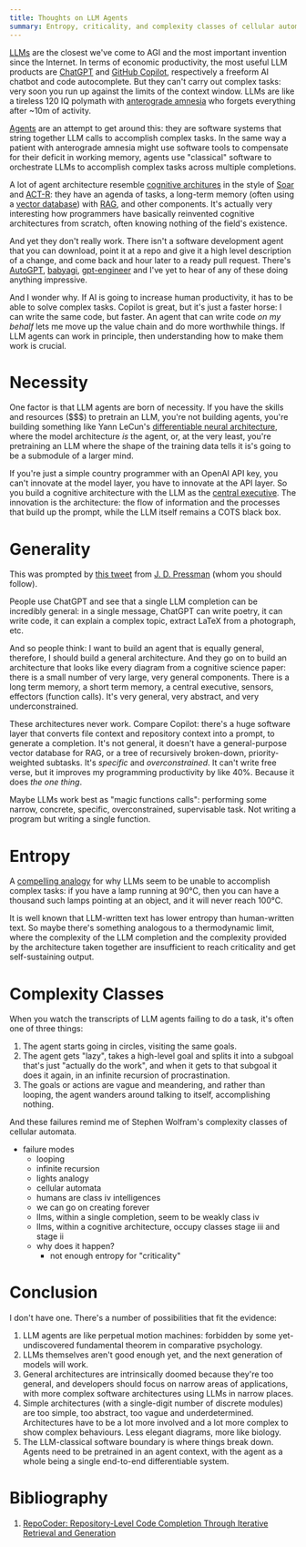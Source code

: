 ```yaml
---
title: Thoughts on LLM Agents
summary: Entropy, criticality, and complexity classes of cellular automata.
---
```


[LLMs][llm] are the closest we've come to AGI and the most important invention
since the Internet. In terms of economic productivity, the most useful LLM
products are [ChatGPT][cgpt] and [GitHub Copilot][copilot], respectively a
freeform AI chatbot and code autocomplete. But they can't carry out complex
tasks: very soon you run up against the limits of the context window. LLMs are
like a tireless 120 IQ polymath with [anterograde amnesia][hm] who forgets
everything after ~10m of activity.

[llm]: https://writings.stephenwolfram.com/2023/02/what-is-chatgpt-doing-and-why-does-it-work/
[cgpt]: https://openai.com/blog/chatgpt
[copilot]: https://github.com/features/copilot
[hm]: https://en.wikipedia.org/wiki/Henry_Molaison

[Agents][agent] are an attempt to get around this: they are software systems
that string together LLM calls to accomplish complex tasks. In the same way a
patient with anterograde amnesia might use software tools to compensate for
their deficit in working memory, agents use "classical" software to orchestrate
LLMs to accomplish complex tasks across multiple completions.

[agent]: https://lilianweng.github.io/posts/2023-06-23-agent/

A lot of agent architecture resemble [cognitive architures][cogarch] in the
style of [Soar][soar] and [ACT-R][actr]: they have an agenda of tasks, a
long-term memory (often using a [vector database][vdb]) with [RAG][rag], and
other components. It's actually very interesting how programmers have basically
reinvented cognitive architectures from scratch, often knowing nothing of the
field's existence.

[cogarch]: https://en.wikipedia.org/wiki/Cognitive_architecture
[soar]: https://en.wikipedia.org/wiki/Soar_(cognitive_architecture)
[actr]: http://act-r.psy.cmu.edu/
[vdb]: https://en.wikipedia.org/wiki/Vector_database
[rag]: https://www.pinecone.io/learn/retrieval-augmented-generation/

And yet they don't really work. There isn't a software development agent that
you can download, point it at a repo and give it a high level description of a
change, and come back and hour later to a ready pull request. There's
[AutoGPT][autogpt], [babyagi][babyagi], [gpt-engineer][gpt-engineer] and I've
yet to hear of any of these doing anything impressive.

[autogpt]: https://github.com/Significant-Gravitas/AutoGPT
[babyagi]: https://github.com/yoheinakajima/babyagi
[gpt-engineer]: https://github.com/gpt-engineer-org/gpt-engineer

And I wonder why. If AI is going to increase human productivity, it has to be
able to solve complex tasks. Copilot is great, but it's just a faster horse: I
can write the same code, but faster. An agent that can write code _on my behalf_
lets me move up the value chain and do more worthwhile things. If LLM agents can
work in principle, then understanding how to make them work is crucial.

# Necessity

One factor is that LLM agents are born of necessity. If you have the skills and
resources ($$$) to pretrain an LLM, you're not building agents, you're building
something like Yann LeCun's [differentiable neural architecture][lecun], where
the model architecture _is_ the agent, or, at the very least, you're pretraining
an LLM where the shape of the training data tells it is's going to be a
submodule of a larger mind.

[lecun]: https://openreview.net/pdf?id=BZ5a1r-kVsf

If you're just a simple country programmer with an OpenAI API key, you can't
innovate at the model layer, you have to innovate at the API layer. So you build
a cognitive architecture with the LLM as the [central executive][exec]. The
innovation is the architecture: the flow of information and the processes that
build up the prompt, while the LLM itself remains a COTS black box.

[exec]: https://en.wikipedia.org/wiki/Baddeley%27s_model_of_working_memory

# Generality

This was prompted by [this tweet][jdptw] from [J. D. Pressman][jdp] (whom you should
follow).

[jdptw]: https://twitter.com/jd_pressman/status/1732959020800221691
[jdp]: https://twitter.com/jd_pressman

People use ChatGPT and see that a single LLM completion can be incredibly
general: in a single message, ChatGPT can write poetry, it can write code, it
can explain a complex topic, extract LaTeX from a photograph, etc.

And so people think: I want to build an agent that is equally general,
therefore, I should build a general architecture. And they go on to build an
architecture that looks like every diagram from a cognitive science paper: there
is a small number of very large, very general components. There is a long term
memory, a short term memory, a central executive, sensors, effectors (function
calls). It's very general, very abstract, and very underconstrained.

These architectures never work. Compare Copilot: there's a huge software layer
that converts file context and repository context into a prompt, to generate a
completion. It's not general, it doesn't have a general-purpose vector database
for RAG, or a tree of recursively broken-down, priority-weighted subtasks. It's
_specific_ and _overconstrained_. It can't write free verse, but it improves my
programming productivity by like 40%. Because it does _the one thing_.

Maybe LLMs work best as "magic functions calls": performing some narrow,
concrete, specific, overconstrained, supervisable task. Not writing a program
but writing a single function.

# Entropy

A [compelling analogy][analogy] for why LLMs seem to be unable to accomplish
complex tasks: if you have a lamp running at 90°C, then you can have a thousand
such lamps pointing at an object, and it will never reach 100°C.

[analogy]: https://twitter.com/raffareis/status/1731172265222443333

It is well known that LLM-written text has lower entropy than human-written
text. So maybe there's something analogous to a thermodynamic limit, where the
complexity of the LLM completion and the complexity provided by the architecture
taken together are insufficient to reach criticality and get self-sustaining
output.

# Complexity Classes

When you watch the transcripts of LLM agents failing to do a task, it's often
one of three things:

1. The agent starts going in circles, visiting the same goals.
2. The agent gets "lazy", takes a high-level goal and splits it into a subgoal
   that's just "actually do the work", and when it gets to that subgoal it does
   it again, in an infinite recursion of procrastination.
3. The goals or actions are vague and meandering, and rather than looping, the
   agent wanders around talking to itself, accomplishing nothing.

And these failures remind me of Stephen Wolfram's complexity classes of cellular
automata.



- failure modes
  - looping
  - infinite recursion
  - lights analogy
  - cellular automata
  - humans are class iv intelligences
  - we can go on creating forever
  - llms, within a single completion, seem to be weakly class iv
  - llms, within a cognitive architecture, occupy classes stage iii and stage ii
  - why does it happen?
    - not enough entropy for "criticality"

# Conclusion

I don't have one. There's a number of possibilities that fit the evidence:

1. LLM agents are like perpetual motion machines: forbidden by some
   yet-undiscovered fundamental theorem in comparative psychology.
1. LLMs themselves aren't good enough yet, and the next generation of models
   will work.
1. General architectures are intrinsically doomed because they're too general,
   and developers should focus on narrow areas of applications, with more
   complex software architectures using LLMs in narrow places.
1. Simple architectures (with a single-digit number of discrete modules) are too
   simple, too abstract, too vague and underdetermined. Architectures have to be
   a lot more involved and a lot more complex to show complex behaviours. Less
   elegant diagrams, more like biology.
1. The LLM-classical software boundary is where things break down. Agents need
   to be pretrained in an agent context, with the agent as a whole being a
   single end-to-end differentiable system.

# Bibliography

1. [RepoCoder: Repository-Level Code Completion Through Iterative Retrieval and
   Generation](https://arxiv.org/pdf/2303.12570.pdf)
